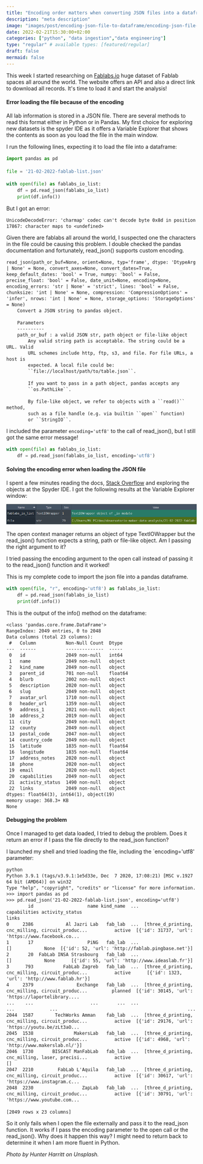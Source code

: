 ```yaml
---
title: "Encoding order matters when converting JSON files into a dataframe"
description: "meta description"
image: "images/post/encoding-json-file-to-dataframe/encoding-json-file-to-dataframe.png"
date: 2022-02-21T15:30:00+02:00
categories: ["python", "data ingestion","data engineering"]
type: "regular" # available types: [featured/regular]
draft: false
mermaid: false
---
```

This week I started researching on [Fablabs.io](Fablabs.io) huge dataset of Fablab spaces all around the world. The website offers an API and also a direct link to download all records. It's time to load it and start the analysis!

#### Error loading the file because of the encoding

All lab information is stored in a JSON file. There are several methods to read this format either in Python or in Pandas. My first choice for exploring new datasets is the spyder IDE as it offers a Variable Explorer that shows the contents as soon as you load the file in the main window.

I run the following lines, expecting it to load the file into a dataframe:

```python
import pandas as pd

file = '21-02-2022-fablab-list.json'

with open(file) as fablabs_io_list:
    df = pd.read_json(fablabs_io_list)
    print(df.info())
```

But I got an error:

```console
UnicodeDecodeError: 'charmap' codec can't decode byte 0x8d in position 17867: character maps to <undefined>
```

Given there are fablabs all around the world, I suspected one the characters in the file could be causing this problem. I double checked the pandas documentation and fortunately, read_json() supports custom encoding.

```console
read_json(path_or_buf=None, orient=None, typ='frame', dtype: 'DtypeArg | None' = None, convert_axes=None, convert_dates=True, keep_default_dates: 'bool' = True, numpy: 'bool' = False, precise_float: 'bool' = False, date_unit=None, encoding=None, encoding_errors: 'str | None' = 'strict', lines: 'bool' = False, chunksize: 'int | None' = None, compression: 'CompressionOptions' = 'infer', nrows: 'int | None' = None, storage_options: 'StorageOptions' = None)
    Convert a JSON string to pandas object.

    Parameters
    ----------
    path_or_buf : a valid JSON str, path object or file-like object
        Any valid string path is acceptable. The string could be a URL. Valid
        URL schemes include http, ftp, s3, and file. For file URLs, a host is
        expected. A local file could be:
        ``file://localhost/path/to/table.json``.

        If you want to pass in a path object, pandas accepts any
        ``os.PathLike``.

        By file-like object, we refer to objects with a ``read()`` method,
        such as a file handle (e.g. via builtin ``open`` function)
        or ``StringIO``.
```

I included the parameter `encoding='utf8'` to the call of read_json(), but I still got the same error message!

```python
with open(file) as fablabs_io_list:
    df = pd.read_json(fablabs_io_list, encoding='utf8')
```

#### Solving the encoding error when loading the JSON file

I spent a few minutes reading the docs, [Stack Overflow](https://stackoverflow.com/questions/57136931/why-do-i-get-a-unicode-encoding-error-in-the-middle-of-reading-a-file-with-pytho) and exploring the objects at the Spyder IDE. I got the following results at the Variable Explorer window:

![Spyder Variable Explorer Output](images/post/encoding-json-file-to-dataframe/spyder-variable-explorer-output.png)

The open context manager returns an object of type TextIOWrapper but the read_json() function expects a string, path or file-like object. Am I passing the right argument to it?

I tried passing the encoding argument to the open call instead of passing it to the read_json() function and it worked!

This is my complete code to import the json file into a pandas dataframe.

```python
with open(file, "r", encoding='utf8') as fablabs_io_list:
    df = pd.read_json(fablabs_io_list)
    print(df.info())
```

This is the output of the info() method on the dataframe:

```console
<class 'pandas.core.frame.DataFrame'>
RangeIndex: 2049 entries, 0 to 2048
Data columns (total 23 columns):
 #   Column           Non-Null Count  Dtype  
---  ------           --------------  -----  
 0   id               2049 non-null   int64  
 1   name             2049 non-null   object 
 2   kind_name        2049 non-null   object 
 3   parent_id        701 non-null    float64
 4   blurb            2002 non-null   object 
 5   description      2020 non-null   object 
 6   slug             2049 non-null   object 
 7   avatar_url       1710 non-null   object 
 8   header_url       1359 non-null   object 
 9   address_1        2021 non-null   object 
 10  address_2        2019 non-null   object 
 11  city             2049 non-null   object 
 12  county           2049 non-null   object 
 13  postal_code      2047 non-null   object 
 14  country_code     2049 non-null   object 
 15  latitude         1835 non-null   float64
 16  longitude        1835 non-null   float64
 17  address_notes    2020 non-null   object 
 18  phone            2020 non-null   object 
 19  email            2020 non-null   object 
 20  capabilities     2049 non-null   object 
 21  activity_status  1490 non-null   object 
 22  links            2049 non-null   object 
dtypes: float64(3), int64(1), object(19)
memory usage: 368.3+ KB
None
```

#### Debugging the problem

Once I managed to get data loaded, I tried to debug the problem. Does it return an error if I pass the file directly to the read_json function?

I launched my shell and tried loading the file, including the `encoding='utf8' parameter:

```console
python
Python 3.9.1 (tags/v3.9.1:1e5d33e, Dec  7 2020, 17:08:21) [MSC v.1927 64 bit (AMD64)] on win32
Type "help", "copyright", "credits" or "license" for more information.
>>> import pandas as pd
>>> pd.read_json('21-02-2022-fablab-list.json', encoding='utf8')
        id                    name kind_name  ...                                       capabilities activity_status                                              links
0     2386            Al Jazri Lab   fab_lab  ...  [three_d_printing, cnc_milling, circuit_produc...          active  [{'id': 31737, 'url': 'https://www.facebook.co...
1       17                    PiNG   fab_lab  ...                                                 []            None  [{'id': 52, 'url': 'http://fablab.pingbase.net'}]
2       20  FabLab INSA Strasbourg   fab_lab  ...                                                 []            None      [{'id': 55, 'url': 'http://www.ideaslab.fr'}]
3      793           FabLab Zagreb   fab_lab  ...  [three_d_printing, cnc_milling, circuit_produc...          active      [{'id': 1323, 'url': 'http://www.fablab.hr'}]
4     2379                Exchange   fab_lab  ...  [three_d_printing, cnc_milling, circuit_produc...         planned  [{'id': 30145, 'url': 'https://laportelibrary....
...    ...                     ...       ...  ...                                                ...             ...                                                ...
2044  1587        TechWorks Amman    fab_lab  ...  [three_d_printing, cnc_milling, circuit_produc...          active  [{'id': 29176, 'url': 'https://youtu.be/zLt3aO...
2045  1538               MakersLab   fab_lab  ...  [three_d_printing, cnc_milling, circuit_produc...          active  [{'id': 4968, 'url': 'http://www.makerslab.nl/'}]
2046  1730       BISCAST ManFabLab   fab_lab  ...  [three_d_printing, cnc_milling, laser, precisi...          active                                                 []
2047  2210         FabLab L'Aquila   fab_lab  ...  [three_d_printing, cnc_milling, circuit_produc...          active  [{'id': 30617, 'url': 'https://www.instagram.c...
2048  2230                  ZapLab   fab_lab  ...  [three_d_printing, cnc_milling, circuit_produc...          active  [{'id': 30791, 'url': 'https://www.youtube.com...

[2049 rows x 23 columns]
```

So it only fails when I open the file externally and pass it to the read_json function. It works if I pass the encoding parameter to the open call or the read_json(). Why does it happen this way? I might need to return back to determine it when I am more fluent in Python.

[//]: # "TODO: Review what does this error happen when passing the content from the open call."

_Photo by Hunter Harritt on Unsplash._
